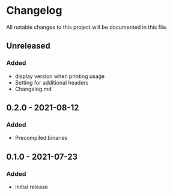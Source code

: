 <!-- markdownlint-disable MD022 MD032 MD024-->
# Changelog

All notable changes to this project will be documented in this file.

## Unreleased
### Added
* display version when printing usage
* Setting for additional headers
* Changelog.md

## 0.2.0 - 2021-08-12
### Added
* Precompiled binaries

## 0.1.0 - 2021-07-23
### Added
* Initial release
